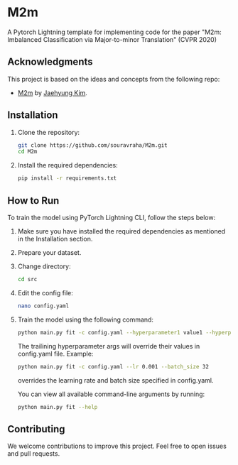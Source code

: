 # M2m
A Pytorch Lightning template for implementing code for the paper "M2m: Imbalanced Classification via Major-to-minor Translation" (CVPR 2020)

## Acknowledgments

This project is based on the ideas and concepts from the following repo:
- [M2m](https://github.com/alinlab/M2m) by [Jaehyung Kim](https://github.com/bbuing9).

## Installation

1. Clone the repository:
   ```bash
   git clone https://github.com/souravraha/M2m.git
   cd M2m
   ```

2. Install the required dependencies:
   ```bash
   pip install -r requirements.txt
   ```

## How to Run

To train the model using PyTorch Lightning CLI, follow the steps below:

1. Make sure you have installed the required dependencies as mentioned in the Installation section.

2. Prepare your dataset.

3. Change directory:
   ```bash
   cd src
   ```

4. Edit the config file:
   ```bash
   nano config.yaml
   ```

5. Train the model using the following command:
   ```bash
   python main.py fit -c config.yaml --hyperparameter1 value1 --hyperparameter2 value2 ...
   ```
   The trailining hyperparameter args will override their values in config.yaml file.
   Example:
   ```bash
   python main.py fit -c config.yaml --lr 0.001 --batch_size 32
   ```
   overrides the learning rate and batch size specified in config.yaml.

   You can view all available command-line arguments by running:
   ```bash
   python main.py fit --help
   ```
   
## Contributing

We welcome contributions to improve this project. Feel free to open issues and pull requests.

